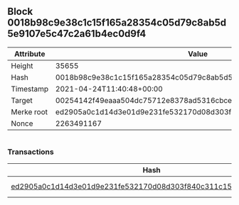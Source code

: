 ## Block 0018b98c9e38c1c15f165a28354c05d79c8ab5d5e9107e5c47c2a61b4ec0d9f4

Attribute | Value
--- | ---
Height | 35655
Hash | 0018b98c9e38c1c15f165a28354c05d79c8ab5d5e9107e5c47c2a61b4ec0d9f4
Timestamp | 2021-04-24T11:40:48+00:00
Target | 00254142f49eaaa504dc75712e8378ad5316cbcead634704b3734b6271167cc4
Merke root | ed2905a0c1d14d3e01d9e231fe532170d08d303f840c311c151b67fe870e7ba7
Nonce | 2263491167

```

```

### Transactions

Hash | Amount
--- | ---
[ed2905a0c1d14d3e01d9e231fe532170d08d303f840c311c151b67fe870e7ba7](ed2905a0c1d14d3e01d9e231fe532170d08d303f840c311c151b67fe870e7ba7.md) | 10.00000000 SKEPTI 
